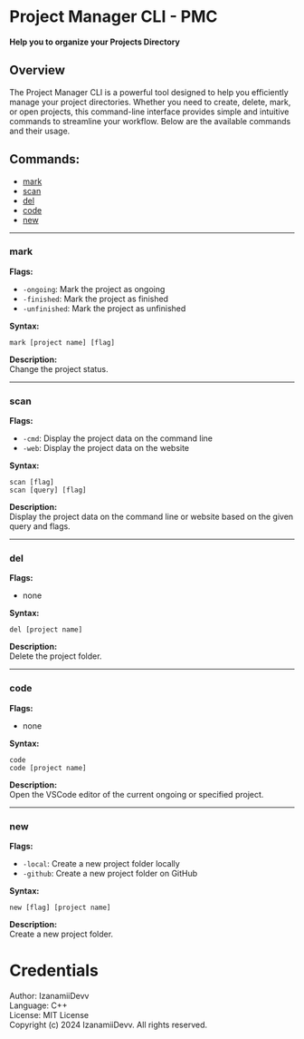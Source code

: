 # Project Manager CLI - PMC

**Help you to organize your Projects Directory**

## Overview

The Project Manager CLI is a powerful tool designed to help you efficiently manage your project directories. Whether you need to create, delete, mark, or open projects, this command-line interface provides simple and intuitive commands to streamline your workflow. Below are the available commands and their usage.

## Commands:
- [mark](#mark)
- [scan](#scan)
- [del](#del)
- [code](#code)
- [new](#new)

---

### mark

**Flags:**  
- `-ongoing`: Mark the project as ongoing  
- `-finished`: Mark the project as finished  
- `-unfinished`: Mark the project as unfinished  

**Syntax:**  
```plaintext
mark [project name] [flag]
```

**Description:**  
Change the project status.

---

### scan

**Flags:**  
- `-cmd`: Display the project data on the command line  
- `-web`: Display the project data on the website  

**Syntax:**  
```plaintext
scan [flag]
scan [query] [flag]
```

**Description:**  
Display the project data on the command line or website based on the given query and flags.

---

### del

**Flags:**  
- none

**Syntax:**  
```plaintext
del [project name]
```

**Description:**  
Delete the project folder.

---

### code

**Flags:**  
- none

**Syntax:**  
```plaintext
code
code [project name]
```

**Description:**  
Open the VSCode editor of the current ongoing or specified project.

---

### new

**Flags:**  
- `-local`: Create a new project folder locally  
- `-github`: Create a new project folder on GitHub  

**Syntax:**  
```plaintext
new [flag] [project name]
```

**Description:**  
Create a new project folder.


# Credentials

Author: IzanamiiDevv </br>
Language: C++ </br>
License: MIT License </br>
Copyright (c) 2024 IzanamiiDevv. All rights reserved.